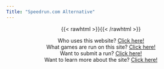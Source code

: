 ```yaml
---
Title: "Speedrun.com Alternative"
---
```


{{< rawhtml >}}<style>p { text-align: center ; }</style>{{< /rawhtml >}}

Who uses this website? [Click here!](/user)\
What games are run on this site? [Click here!](/game)\
Want to submit a run? [Click here!](/howtosubmit)\
Want to learn more about the site? [Click here!](/about)